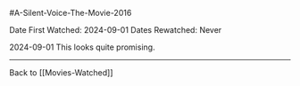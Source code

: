 #A-Silent-Voice-The-Movie-2016

Date First Watched:  2024-09-01
Dates Rewatched:  Never

2024-09-01
This looks quite promising.

---
Back to [[Movies-Watched]]